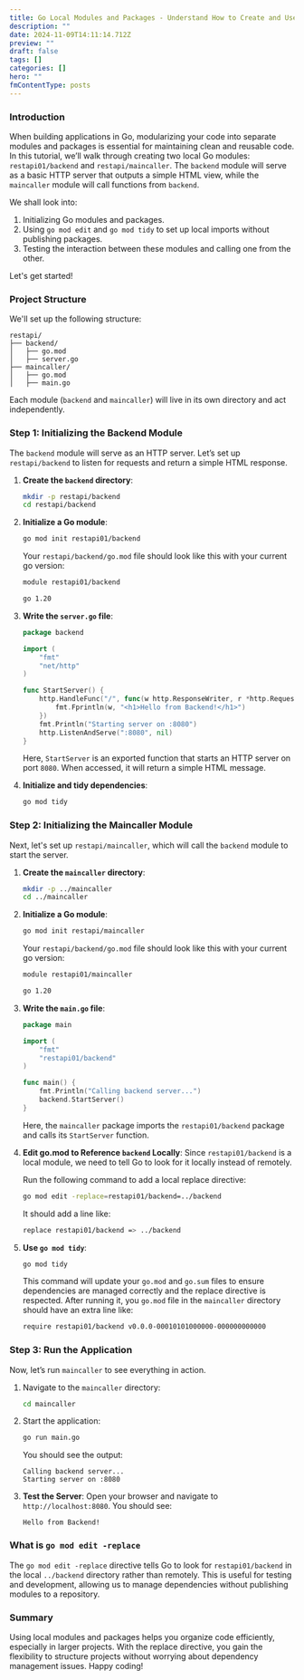```yaml
---
title: Go Local Modules and Packages - Understand How to Create and Use Them
description: ""
date: 2024-11-09T14:11:14.712Z
preview: ""
draft: false
tags: []
categories: []
hero: ""
fmContentType: posts
---
```


### Introduction

When building applications in Go, modularizing your code into separate modules and packages is essential for maintaining clean and reusable code. In this tutorial, we’ll walk through creating two local Go modules: `restapi01/backend` and `restapi/maincaller`. The `backend` module will serve as a basic HTTP server that outputs a simple HTML view, while the `maincaller` module will call functions from `backend`.

We shall look into:
1. Initializing Go modules and packages.
2. Using `go mod edit` and `go mod tidy` to set up local imports without publishing packages.
3. Testing the interaction between these modules and calling one from the other.

Let's get started!

### Project Structure

We'll set up the following structure:

```
restapi/
├── backend/
│   ├── go.mod
│   ├── server.go
├── maincaller/
│   ├── go.mod
│   ├── main.go
```

Each module (`backend` and `maincaller`) will live in its own directory and act independently.

### Step 1: Initializing the Backend Module

The `backend` module will serve as an HTTP server. Let’s set up `restapi/backend` to listen for requests and return a simple HTML response.

1. **Create the `backend` directory**:
   ```bash
   mkdir -p restapi/backend
   cd restapi/backend
   ```

2. **Initialize a Go module**:
   ```bash
   go mod init restapi01/backend
   ```

   Your `restapi/backend/go.mod` file should look like this with your current go version:

   ```bash
   module restapi01/backend

   go 1.20
   ```

3. **Write the `server.go` file**:

   ```go
   package backend

   import (
       "fmt"
       "net/http"
   )

   func StartServer() {
       http.HandleFunc("/", func(w http.ResponseWriter, r *http.Request) {
           fmt.Fprintln(w, "<h1>Hello from Backend!</h1>")
       })
       fmt.Println("Starting server on :8080")
       http.ListenAndServe(":8080", nil)
   }
   ```

   Here, `StartServer` is an exported function that starts an HTTP server on port `8080`. When accessed, it will return a simple HTML message.

4. **Initialize and tidy dependencies**:
   ```bash
   go mod tidy
   ```

### Step 2: Initializing the Maincaller Module

Next, let's set up `restapi/maincaller`, which will call the `backend` module to start the server.

1. **Create the `maincaller` directory**:
   ```bash
   mkdir -p ../maincaller
   cd ../maincaller
   ```

2. **Initialize a Go module**:
   ```bash
   go mod init restapi/maincaller
   ```

   Your `restapi/backend/go.mod` file should look like this with your current go version:

   ```bash
   module restapi01/maincaller

   go 1.20
   ```

3. **Write the `main.go` file**:

   ```go
   package main

   import (
       "fmt"
       "restapi01/backend"
   )

   func main() {
       fmt.Println("Calling backend server...")
       backend.StartServer()
   }
   ```

   Here, the `maincaller` package imports the `restapi01/backend` package and calls its `StartServer` function.

4. **Edit go.mod to Reference `backend` Locally**:
   Since `restapi01/backend` is a local module, we need to tell Go to look for it locally instead of remotely.

   Run the following command to add a local replace directive:
   ```bash
   go mod edit -replace=restapi01/backend=../backend
   ```

   It should add a line like:

   ```bash
   replace restapi01/backend => ../backend
   ```

5. **Use `go mod tidy`**:
   ```bash
   go mod tidy
   ```

   This command will update your `go.mod` and `go.sum` files to ensure dependencies are managed correctly and the replace directive is respected. After running it, you `go.mod` file in the `maincaller` directory should have an extra line like:

   ```bash
   require restapi01/backend v0.0.0-00010101000000-000000000000
   ```

### Step 3: Run the Application

Now, let’s run `maincaller` to see everything in action.

1. Navigate to the `maincaller` directory:
   ```bash
   cd maincaller
   ```

2. Start the application:
   ```bash
   go run main.go
   ```

   You should see the output:
   ```
   Calling backend server...
   Starting server on :8080
   ```

3. **Test the Server**:
   Open your browser and navigate to `http://localhost:8080`. You should see:
   ```
   Hello from Backend!
   ```

### What is `go mod edit -replace`

The `go mod edit -replace` directive tells Go to look for `restapi01/backend` in the local `../backend` directory rather than remotely. This is useful for testing and development, allowing us to manage dependencies without publishing modules to a repository.

### Summary
Using local modules and packages helps you organize code efficiently, especially in larger projects. With the replace directive, you gain the flexibility to structure projects without worrying about dependency management issues. Happy coding!
